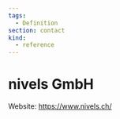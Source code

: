 ```yaml
---
tags:
  - Definition
section: contact
kind:
  - reference
---
```


# nivels GmbH

Website: <https://www.nivels.ch/>
